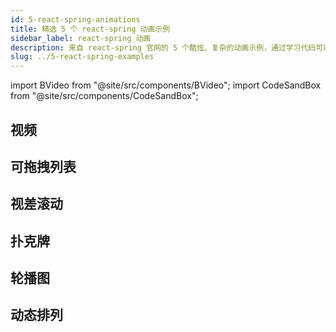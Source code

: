```yaml
---
id: 5-react-spring-animations
title: 精选 5 个 react-spring 动画示例
sidebar_label: react-spring 动画
description: 来自 react-spring 官网的 5 个酷炫、复杂的动画示例，通过学习代码可以掌握高级动画的实现方式。React Spring 是一个物理弹簧仿真动画实现库。
slug: ../5-react-spring-examples
---
```


<!-- import BVideo from "@site/src/components/BVideo"; -->
import BVideo from "@site/src/components/BVideo";
import CodeSandBox from "@site/src/components/CodeSandBox";

## 视频

<BVideo src="//player.bilibili.com/player.html?aid=5430561488&bvid=BV1Ei4y157bU&cid=265332393&page=1" bsrc="https://www.bilibili.com/video/BV1Ei4y157bU/"/>

## 可拖拽列表

<CodeSandBox slug="r5qmj8m6lq" title="可拖拽列表" />

## 视差滚动

<CodeSandBox slug="py912w5k6m" title="视差滚动" />

## 扑克牌

<CodeSandBox slug="j0y0vpz59" title="扑克牌" />


## 轮播图

<CodeSandBox slug="n9vo1my91p" title="轮播图" />

## 动态排列

<CodeSandBox slug="26mjowzpr" title="动态排列" />